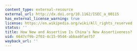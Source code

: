 ```yaml
---
content_type: external-resource
external_url: http://dx.doi.org/10.1162/ISEC_a_00115
has_external_license_warning: true
license: https://en.wikipedia.org/wiki/All_rights_reserved
status: ''
title: How New and Assertive Is China's New Assertiveness?
uid: 6647cf9b-2f03-4c15-95d4-abbaa0fae757
wayback_url: ''
---
```

